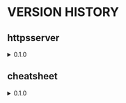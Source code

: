 # VERSION HISTORY

## httpsserver 
<details>
   <summary> 0.1.0 </summary>
   
### 0.1.0
- [x] first version
- [ ] improve image size (currently around 1.2 Gb)
- [ ] dispatch Dockerfile in smaller layers

</details>

## cheatsheet
<details>
   <summary> 0.1.0 </summary>   
   
### 0.1.0
- [x] first version
- [ ] include podman information

</details>
